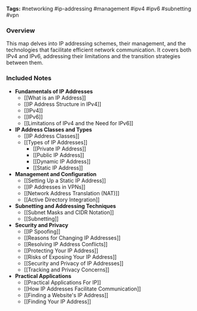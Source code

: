 **Tags:** #networking #ip-addressing #management #ipv4 #ipv6 #subnetting #vpn

### **Overview**

This map delves into IP addressing schemes, their management, and the technologies that facilitate efficient network communication. It covers both IPv4 and IPv6, addressing their limitations and the transition strategies between them.

### **Included Notes**

- **Fundamentals of IP Addresses**
    - [[What is an IP Address]]
    - [[IP Address Structure in IPv4]]
    - [[IPv4]]
    - [[IPv6]]
    - [[Limitations of IPv4 and the Need for IPv6]]
- **IP Address Classes and Types**
    - [[IP Address Classes]]
    - [[Types of IP Addresses]]
        - [[Private IP Address]]
        - [[Public IP Address]]
        - [[Dynamic IP Address]]
        - [[Static IP Address]]
- **Management and Configuration**
    - [[Setting Up a Static IP Address]]
    - [[IP Addresses in VPNs]]
    - [[Network Address Translation (NAT)]]
    - [[Active Directory Integration]]
- **Subnetting and Addressing Techniques**
    - [[Subnet Masks and CIDR Notation]]
    - [[Subnetting]]
- **Security and Privacy**
    - [[IP Spoofing]]
    - [[Reasons for Changing IP Addresses]]
    - [[Resolving IP Address Conflicts]]
    - [[Protecting Your IP Address]]
    - [[Risks of Exposing Your IP Address]]
    - [[Security and Privacy of IP Addresses]]
    - [[Tracking and Privacy Concerns]]
- **Practical Applications**
    - [[Practical Applications For IP]]
    - [[How IP Addresses Facilitate Communication]]
    - [[Finding a Website's IP Address]]
    - [[Finding Your IP Address]]